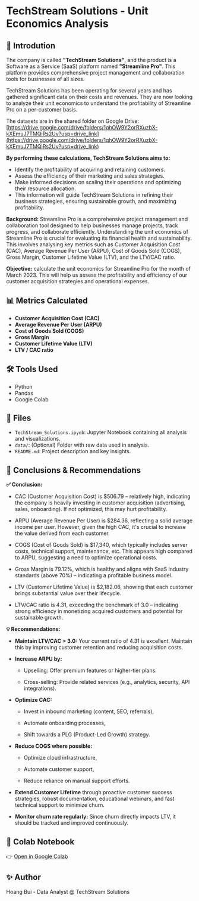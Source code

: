 # TechStream Solutions - Unit Economics Analysis
## 📜 Introdution

The company is called **"TechStream Solutions"**, and the product is a Software as a Service (SaaS) platform named **"Streamline Pro"**. This platform provides comprehensive project management and collaboration tools for businesses of all sizes.

TechStream Solutions has been operating for several years and has gathered significant data on their costs and revenues. They are now looking to analyze their unit economics to understand the profitability of Streamline Pro on a per-customer basis.

The datasets are in the shared folder on Google Drive:
[https://drive.google.com/drive/folders/1qhOW9Y2orRXuzbX-kXEmuJ7TMQiRs2Uv?usp=drive_link](https://drive.google.com/drive/folders/1qhOW9Y2orRXuzbX-kXEmuJ7TMQiRs2Uv?usp=drive_link)

**By performing these calculations, TechStream Solutions aims to:**

- Identify the profitability of acquiring and retaining customers.
- Assess the efficiency of their marketing and sales strategies.
- Make informed decisions on scaling their operations and optimizing their resource allocation.
- This information will guide TechStream Solutions in refining their business strategies, ensuring sustainable growth, and maximizing profitability.

**Background:** Streamline Pro is a comprehensive project management and collaboration tool designed to help businesses manage projects, track progress, and collaborate efficiently. Understanding the unit economics of Streamline Pro is crucial for evaluating its financial health and sustainability. This involves analysing key metrics such as Customer Acquisition Cost (CAC), Average Revenue Per User (ARPU), Cost of Goods Sold (COGS), Gross Margin, Customer Lifetime Value (LTV), and the LTV/CAC ratio.

**Objective:** calculate the unit economics for Streamline Pro for the month of March 2023. This will help us assess the profitability and efficiency of our customer acquisition strategies and operational expenses.

## 📊 Metrics Calculated
- **Customer Acquisition Cost (CAC)**
- **Average Revenue Per User (ARPU)**
- **Cost of Goods Sold (COGS)**
- **Gross Margin**
- **Customer Lifetime Value (LTV)**
- **LTV / CAC ratio**

## 🛠 Tools Used
- Python
- Pandas
- Google Colab

## 📁 Files
- `TechStream_Solutions.ipynb`: Jupyter Notebook containing all analysis and visualizations.
- `data/`: (Optional) Folder with raw data used in analysis.
- `README.md`: Project description and key insights.

## 🧠 Conclusions & Recommendations
**✅ Conclusion:**

- CAC (Customer Acquisition Cost) is $506.79 – relatively high, indicating the company is heavily investing in customer acquisition (advertising, sales, onboarding). If not optimized, this may hurt profitability.

- ARPU (Average Revenue Per User) is $284.36, reflecting a solid average income per user. However, given the high CAC, it's crucial to increase the value derived from each customer.

- COGS (Cost of Goods Sold) is $17,340, which typically includes server costs, technical support, maintenance, etc. This appears high compared to ARPU, suggesting a need to optimize operational costs.

- Gross Margin is 79.12%, which is healthy and aligns with SaaS industry standards (above 70%) – indicating a profitable business model.

- LTV (Customer Lifetime Value) is $2,182.06, showing that each customer brings substantial value over their lifecycle.

- LTV/CAC ratio is 4.31, exceeding the benchmark of 3.0 – indicating strong efficiency in monetizing acquired customers and potential for sustainable growth.

**💡 Recommendations:**

- **Maintain LTV/CAC > 3.0:** Your current ratio of 4.31 is excellent. Maintain this by improving customer retention and reducing acquisition costs.

- **Increase ARPU by:**

  - Upselling: Offer premium features or higher-tier plans.

  - Cross-selling: Provide related services (e.g., analytics, security, API integrations).

- **Optimize CAC:**

  - Invest in inbound marketing (content, SEO, referrals),

  - Automate onboarding processes,

  - Shift towards a PLG (Product-Led Growth) strategy.

- **Reduce COGS where possible:**

  - Optimize cloud infrastructure,

  - Automate customer support,

  - Reduce reliance on manual support efforts.

- **Extend Customer Lifetime** through proactive customer success strategies, robust documentation, educational webinars, and fast technical support to minimize churn.

- **Monitor churn rate regularly:** Since churn directly impacts LTV, it should be tracked and improved continuously.

## 🔗 Colab Notebook
👉 [Open in Google Colab](https://colab.research.google.com/drive/1w2ujPKMu_N34T_5yPHjzB6c2SmDKoO1i?usp=sharing)

## ✨ Author
Hoang Bui - Data Analyst @ TechStream Solutions
